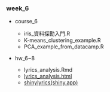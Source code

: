 ### week_6

- course_6
    - iris_資料探勘入門.R
    - K-means_clustering_example.R
    - PCA_example_from_datacamp.R
    
- hw_6~8
    - lyrics_analysis.Rmd
    - [lyrics_analysis.html](https://x666772.github.io/CSX_Lyhs/week_6/hw_678/lyrics_analysis.html)
    - [shinylyrics(shiny.app)](https://x666772.shinyapps.io/shinylyrics/)
